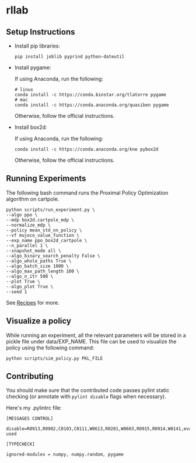# rllab

## Setup Instructions

- Install pip libraries:

  ```
  pip install joblib pyprind python-dateutil
  ```

- Install pygame:

  If using Anaconda, run the following:

  ```
  # linux
  conda install -c https://conda.binstar.org/tlatorre pygame
  # mac
  conda install -c https://conda.anaconda.org/quasiben pygame
  ```

  Otherwise, follow the official instructions.

- Install box2d:

  If using Anaconda, run the following:

  ```
  conda install -c https://conda.anaconda.org/kne pybox2d
  ```

  Otherwise, follow the official instructions.

## Running Experiments

  The following bash command runs the Proximal Policy Optimization algorithm on cartpole.

  ```
python scripts/run_experiment.py \
  --algo ppo \
  --mdp box2d.cartpole_mdp \
  --normalize_mdp \
  --policy mean_std_nn_policy \
  --vf mujoco_value_function \
  --exp_name ppo_box2d_cartpole \
  --n_parallel 1 \
  --snapshot_mode all \
  --algo_binary_search_penalty False \
  --algo_whole_paths True \
  --algo_batch_size 1000 \
  --algo_max_path_length 100 \
  --algo_n_itr 500 \
  --plot True \
  --algo_plot True \
  --seed 1
  ```

  See [Recipes](https://github.com/dementrock/rllab/wiki/Recipes) for more.

## Visualize a policy

  While running an experiment, all the relevant parameters will be stored in a pickle file under data/EXP_NAME. This file can be used to visualize the policy using the following command:

  ```
python scripts/sim_policy.py PKL_FILE
  ```

## Contributing

  You should make sure that the contributed code passes pylint static checking
  (or annotate with `pylint disable` flags when necessary).

  Here's my .pylintrc file:

  ```
[MESSAGES CONTROL]

disable=R0913,R0902,C0103,C0111,W0613,R0201,W0603,R0915,R0914,W0141,eval-used

[TYPECHECK]

ignored-modules = numpy, numpy.random, pygame
  ```
